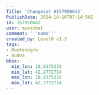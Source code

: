 ```yaml
---
Title: 'Changeset #157950642'
PublishDate: 2024-10-16T07:14:58Z
id: 157950642
user: mueschel
comment: '''name'''
created_by: Level0 v1.3
tags:
- Montenegro
- Budva
bbox:
  min_lon: 18.8375378
  min_lat: 42.2772714
  max_lon: 18.8375378
  max_lat: 42.2772714
---
```

